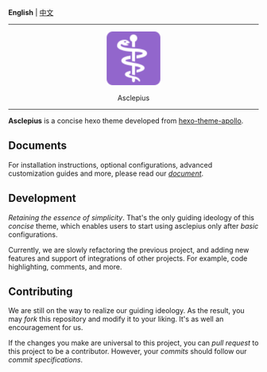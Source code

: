 **English** | [中文](README_CN.md)

---

<div align=center>
    <img src="docs/resources/logo_animated.svg" width="108" alt="logo" />
    <p>Asclepius</p>
</div>

---

**Asclepius** is a concise hexo theme developed from [hexo-theme-apollo](https://github.com/pinggod/hexo-theme-apollo). 

## Documents

For installation instructions, optional configurations, advanced customization guides and more, please read our [*document*](docs/document.md). 

## Development

*Retaining the essence of simplicity*. That's the only guiding ideology of this *concise* theme, which enables users to start using asclepius only after *basic* configurations. 

Currently, we are slowly refactoring the previous project, and adding new features and support of integrations of other projects. For example, code highlighting, comments, and more. 

## Contributing

We are still on the way to realize our guiding ideology. As the result, you may *fork* this repository and modify it to your liking. It's as well an encouragement for us. 

If the changes you make are universal to this project, you can *pull request* to this project to be a contributor. However, your *commits* should follow our *commit specifications*. 
